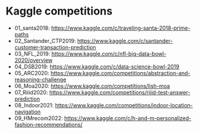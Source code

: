 # Kaggle competitions
- 01_santa2018: https://www.kaggle.com/c/traveling-santa-2018-prime-paths
- 02_Santander_CTP2019: https://www.kaggle.com/c/santander-customer-transaction-prediction
- 03_NFL_2019: https://www.kaggle.com/c/nfl-big-data-bowl-2020/overview
- 04_DSB2019: https://www.kaggle.com/c/data-science-bowl-2019
- 05_ARC2020: https://www.kaggle.com/competitions/abstraction-and-reasoning-challenge
- 06_Moa2020: https://www.kaggle.com/competitions/lish-moa
- 07_Riiid2020: https://www.kaggle.com/competitions/riiid-test-answer-prediction
- 08_Indoor2021: https://www.kaggle.com/competitions/indoor-location-navigation
- 09_HMrecom2022: https://www.kaggle.com/c/h-and-m-personalized-fashion-recommendations/
